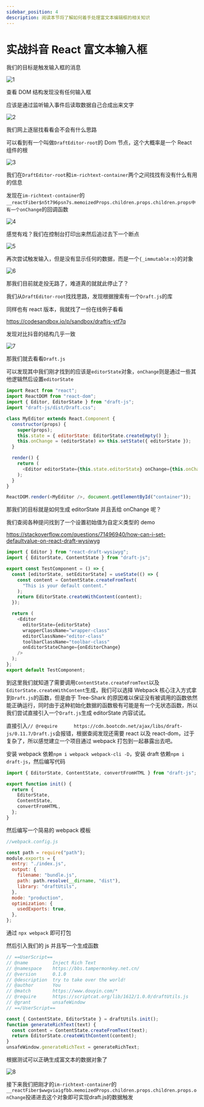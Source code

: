 ```yaml
---
sidebar_position: 4
description: 阅读本节将了解如何着手处理富文本编辑框的相关知识
---
```


# 实战抖音 React 富文本输入框

我们的目标是触发输入框的消息

![1](./img/04/1.png)

查看 DOM 结构发现没有任何输入框

应该是通过监听输入事件后读取数据自己合成出来文字

![2](./img/04/2.png)

我们网上逐层找看看会不会有什么思路

可以看到有一个叫做`DraftEditor-root`的 Dom 节点，这个大概率是一个 React 组件的根

![3](./img/04/3.png)

我们在`DraftEditor-root`和`im-richtext-container`两个之间找找有没有什么有用的信息

发现在`im-richtext-container`的`__reactFiber$n5t796psn7s.memoizedProps.children.props.children.props中有一个onChange`的回调函数

![4](./img/04/4.png)

感觉有戏？我们在控制台打印出来然后追过去下一个断点

![5](./img/04/5.png)

再次尝试触发输入，但是没有显示任何的数据，而是一个`{_immutable:n}`的对象

![6](./img/04/6.png)

那我们目前就走投无路了，难道真的就就此停止了？

我们从`DraftEditor-root`找找思路，发现根据搜索有一个`Draft.js`的库

同样也有 react 版本，我就找了一份在线例子看看

https://codesandbox.io/p/sandbox/draftjs-ytf7q

发现对比抖音的结构几乎一致

![7](./img/04/7.png)

那我们就去看看`Draft.js`

可以发现其中我们刚才找到的应该是`editorState`对象，`onChange`则是通过一些其他逻辑然后设置`editorState`

```js
import React from "react";
import ReactDOM from "react-dom";
import { Editor, EditorState } from "draft-js";
import "draft-js/dist/Draft.css";

class MyEditor extends React.Component {
  constructor(props) {
    super(props);
    this.state = { editorState: EditorState.createEmpty() };
    this.onChange = (editorState) => this.setState({ editorState });
  }

  render() {
    return (
      <Editor editorState={this.state.editorState} onChange={this.onChange} />
    );
  }
}

ReactDOM.render(<MyEditor />, document.getElementById("container"));
```

那我们的目标就是如何生成 editorState 并且丢给 onChange 呢？

我们查阅各种提问找到了一个设置初始值为自定义类型的 demo

https://stackoverflow.com/questions/71496940/how-can-i-set-defaultvalue-on-react-draft-wysiwyg

```js
import { Editor } from "react-draft-wysiwyg";
import { EditorState, ContentState } from "draft-js";

export const TestComponent = () => {
  const [editorState, setEditorState] = useState(() => {
    const content = ContentState.createFromText(
      "This is your default content."
    );
    return EditorState.createWithContent(content);
  });

  return (
    <Editor
      editorState={editorState}
      wrapperClassName="wrapper-class"
      editorClassName="editor-class"
      toolbarClassName="toolbar-class"
      onEditorStateChange={onEditorChange}
    />
  );
};
export default TestComponent;
```

到这里我们就知道了需要调用`ContentState.createFromText`以及`EditorState.createWithContent`生成，我们可以选择 Webpack 核心注入方式拿到`Draft.js`的函数，但是由于 Tree-Shark 的原因难以保证没有被调用的函数依然能正确运行，同时由于这种初始化数据的函数极有可能是有一个无状态函数，所以我们尝试直接引入一个`Draft.js`生成 editorState 内容试试。

直接引入`// @require      https://cdn.bootcdn.net/ajax/libs/draft-js/0.11.7/Draft.js`会报错，根据查阅发现还需要 react 以及 react-dom，过于复杂了，所以感觉建立一个项目通过 webpack 打包到一起暴露出去吧。

安装 webpack 依赖`npm i webpack webpack-cli -D`，安装 draft 依赖`npm i draft-js`，然后编写代码

```js
import { EditorState, ContentState, convertFromHTML } from "draft-js";

export function init() {
  return {
    EditorState,
    ContentState,
    convertFromHTML,
  };
}
```

然后编写一个简易的 webpack 模板

```js
//webpack.config.js

const path = require("path");
module.exports = {
  entry: "./index.js",
  output: {
    filename: "bundle.js",
    path: path.resolve(__dirname, "dist"),
    library: "draftUtils",
  },
  mode: "production",
  optimization: {
    usedExports: true,
  },
};
```

通过 `npx webpack` 即可打包

然后引入我们的 js 并且写一个生成函数

```js
// ==UserScript==
// @name         Inject Rich Text
// @namespace    https://bbs.tampermonkey.net.cn/
// @version      0.1.0
// @description  try to take over the world!
// @author       You
// @match        https://www.douyin.com/*
// @require      https://scriptcat.org/lib/1612/1.0.0/draftUtils.js
// @grant        unsafeWindow
// ==/UserScript==

const { ContentState, EditorState } = draftUtils.init();
function generateRichText(text) {
  const content = ContentState.createFromText(text);
  return EditorState.createWithContent(content);
}
unsafeWindow.generateRichText = generateRichText;
```

根据测试可以正确生成富文本的数据对象了

![8](./img/04/8.png)

接下来我们把刚才的`im-richtext-container`的`__reactFiber$wwgviaigfbb.memoizedProps.children.props.children.props.onChange`投递进去这个对象即可实现draft.js的数据触发